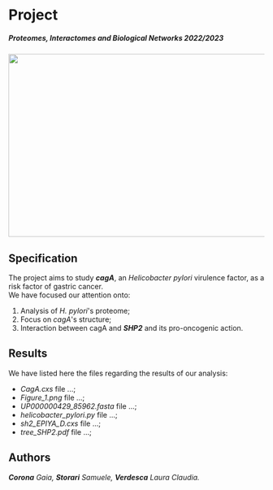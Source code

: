 # Project
##### Proteomes, Interactomes and Biological Networks 2022/2023
<img width="1014" height="360" src="https://user-images.githubusercontent.com/106587485/209847519-83c43328-4d87-426f-8e9f-1c7d46d1e4d1.jpg">

## Specification
The project aims to study ***cagA***, an _Helicobacter pylori_ virulence factor, as a risk factor of gastric cancer. </br>
We have focused our attention onto:
1. Analysis of _H. pylori_'s proteome;
2. Focus on _cagA_'s structure;
3. Interaction between cagA and ***SHP2*** and its pro-oncogenic action.

## Results
We have listed here the files regarding the results of our analysis:
* _CagA.cxs_ file ...;
* _Figure_1.png_ file ...;
* _UP000000429_85962.fasta_ file ...;
* _helicobacter_pylori.py_ file ...;
* _sh2_EPIYA_D.cxs_ file ...;
* _tree_SHP2.pdf_ file ...;

## Authors
***Corona** Gaia, **Storari** Samuele, **Verdesca** Laura Claudia.*
